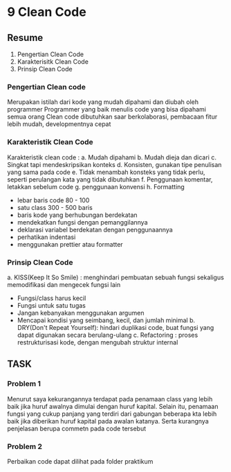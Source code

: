 # 9 Clean Code

## Resume
1. Pengertian Clean Code
2. Karakterisitk Clean Code
3. Prinsip Clean Code

### Pengertian Clean code
Merupakan istilah dari kode yang mudah dipahami dan diubah oleh programmer
Programmer yang baik menulis code yang bisa dipahami semua orang
Clean code dibutuhkan saar berkolaborasi, pembacaan fitur lebih mudah, developmentnya cepat

### Karakteristik Clean Code
Karakteristik clean code :
a. Mudah dipahami
b. Mudah dieja dan dicari
c. Singkat tapi mendeskripsikan konteks
d. Konsisten, gunakan tipe penulisan yang sama pada code
e. Tidak menambah konsteks yang tidak perlu, seperti perulangan kata yang tidak dibutuhkan
f. Penggunaan komentar, letakkan sebelum code
g. penggunaan konvensi
h. Formatting
- lebar baris code 80 - 100
- satu class 300 - 500 baris
- baris kode yang berhubungan berdekatan
- mendekatkan fungsi dengan pemanggilannya
- deklarasi variabel berdekatan dengan penggunaannya
- perhatikan indentasi
- menggunakan prettier atau formatter

### Prinsip Clean Code 
a. KISS(Keep It So Smile) : menghindari pembuatan sebuah fungsi sekaligus 
memodifikasi dan mengecek fungsi lain
- Fungsi/class harus kecil
- Fungsi untuk satu tugas
- Jangan kebanyakan menggunakan argumen
- Mencapai kondisi yang seimbang, kecil, dan jumlah minimal
b. DRY(Don't Repeat Yourself): hindari duplikasi code, buat fungsi yang dapat 
digunakan secara berulang-ulang 
c. Refactoring : proses restrukturisasi kode, dengan mengubah struktur internal

## TASK 

### Problem 1
Menurut saya kekurangannya terdapat pada penamaan class yang lebih baik jika huruf awalnya dimulai dengan huruf kapital. Selain itu, penamaan fungsi yang cukup panjang yang terdiri dari gabungan beberapa kta lebih baik jika diberikan huruf kapital pada awalan katanya. Serta kurangnya penjelasan berupa commetn pada code tersebut

### Problem 2

Perbaikan code dapat dilihat pada folder praktikum






